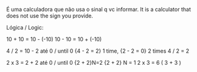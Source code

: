 É uma calculadora que não usa o sinal q vc informar.
It is a calculator that does not use the sign you provide.

Lógica / Logic:

10 + 10 = 10 - (-10)
10 - 10 = 10 + (-10)

4 / 2 = 10 - 2 até 0 / until 0 {4 - 2 = 2} 1 time, {2 - 2 = 0} 2 times
4 / 2 = 2

2 x 3 = 2 + 2 até 0 / until 0 {2 + 2}N=2 {2 + 2} N = 1
2 x 3 = 6 ( 3 + 3 )
